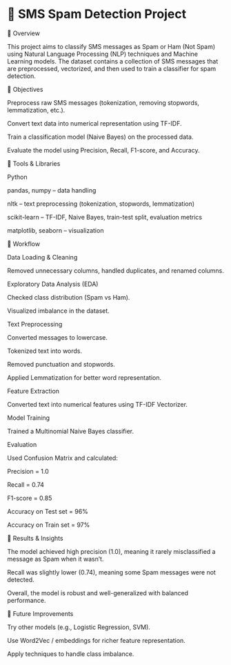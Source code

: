 # 📌 SMS Spam Detection Project


🔹 Overview

This project aims to classify SMS messages as Spam or Ham (Not Spam) using Natural Language Processing (NLP) techniques and Machine Learning models.
The dataset contains a collection of SMS messages that are preprocessed, vectorized, and then used to train a classifier for spam detection.

🔹 Objectives

Preprocess raw SMS messages (tokenization, removing stopwords, lemmatization, etc.).

Convert text data into numerical representation using TF-IDF.

Train a classification model (Naive Bayes) on the processed data.

Evaluate the model using Precision, Recall, F1-score, and Accuracy.

🔹 Tools & Libraries

Python

pandas, numpy – data handling

nltk – text preprocessing (tokenization, stopwords, lemmatization)

scikit-learn – TF-IDF, Naive Bayes, train-test split, evaluation metrics

matplotlib, seaborn – visualization

🔹 Workflow

Data Loading & Cleaning

Removed unnecessary columns, handled duplicates, and renamed columns.

Exploratory Data Analysis (EDA)

Checked class distribution (Spam vs Ham).

Visualized imbalance in the dataset.

Text Preprocessing

Converted messages to lowercase.

Tokenized text into words.

Removed punctuation and stopwords.

Applied Lemmatization for better word representation.

Feature Extraction

Converted text into numerical features using TF-IDF Vectorizer.

Model Training

Trained a Multinomial Naive Bayes classifier.

Evaluation

Used Confusion Matrix and calculated:

Precision = 1.0

Recall = 0.74

F1-score = 0.85

Accuracy on Test set = 96%

Accuracy on Train set = 97%

🔹 Results & Insights

The model achieved high precision (1.0), meaning it rarely misclassified a message as Spam when it wasn’t.

Recall was slightly lower (0.74), meaning some Spam messages were not detected.

Overall, the model is robust and well-generalized with balanced performance.

🔹 Future Improvements

Try other models (e.g., Logistic Regression, SVM).

Use Word2Vec / embeddings for richer feature representation.

Apply techniques to handle class imbalance.
